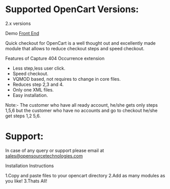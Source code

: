 Supported OpenCart Versions:
================
2.x versions

Demo <a href=http://opencart.ostwork.com>Front End</a>

Quick checkout for Open­Cart is a well thought out and excel­lently made mod­ule that allows to reduce checkout steps and speed checkout.


Features of Capture 404 Occurrence extension
- Less step,less user click.
- Speed checkout.
- VQMOD based, not requires to change in core files.
- Reduces step 2,3 and 4.
- Only one XML files.
- Easy installation.


Note:- The customer who have all ready account, he/she gets only steps 1,5,6 but the customer who have no accounts and go to checkout he/she get steps 1,2 5,6.

Support:
==============
In case of any query or support please email at sales@opensourcetechnologies.com

Installation Instructions

1.Copy and paste files to your opencart directory
2.Add as many modules as you like!
3.Thats All!

